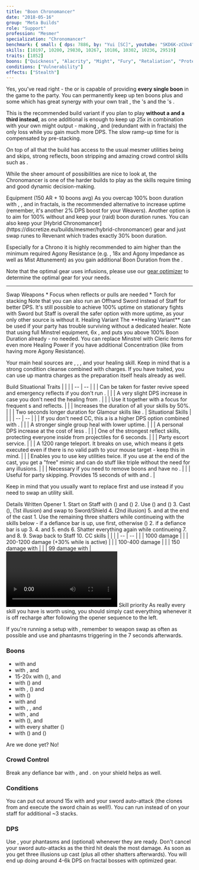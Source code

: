 ```yaml
---
title: "Boon Chronomancer"
date: "2018-05-16"
group: "Meta Builds"
role: "Support"
profession: "Mesmer"
specialization: "Chronomancer"
benchmark: { small: { dps: 7886, by: "Yui [SC]", youtube: "SKD6K-zCUx4" }}
skills: [10197, 10200, 29830, 10267, 10186, 10302, 10236, 29519]
traits: [1852]
boons: ["Quickness", "Alacrity", "Might", "Fury", "Retaliation", "Protection", "Swiftness", "Regeneration", "Vigor", "Aegis", "Stability", "Resistance"]
conditions: ["Vulnerability"]
effects: ["Stealth"]
---
```


Yes, you've read right - the <Specialization prefix="boon" name="chronomancer"/> or <Specialization prefix="chaos" name="chronomancer"/> is capable of providing **every single boon** in the game to the party. You can permanently keep up ten boons plus <Boon name="aegis"/> and some <Boon name="resistance"/> which has great synergy with your own trait <Trait id="1865"/>, the <Specialization name="warrior"/>'s <Trait id="1471" profession="warrior"/> and the <Specialization name="weaver" prefix="arcane"/>'s <Trait id="1511" profession="elementalist"/>.

This is the recommended build variant if you plan to play **without a <Specialization name="druid"/> and a third <Specialization name="weaver" prefix="arcane"/> instead**, as one additional <Trait id="264" profession="elementalist"/> is enough to keep up 25x <Boon name="might"/> in combination with your own might output - making <Skill id="31582" profession="ranger"/>, <Skill id="12497" profession="ranger"/> and <Trait id="1016" profession="ranger"/> (redundant with <Trait id="2177" profession="elementalist"/> in fractals) the only loss while you gain much more DPS. The slow ramp-up time for <Boon name="might"/> is compensated by pre-stacking.

On top of all that the build has access to the usual mesmer utilities being <Skill id="10197"/> and <Effect name="stealth"/> skips, strong reflects, boon stripping and amazing crowd control skills such as <Skill id="29519"/>.

While the sheer amount of possibilities are nice to look at, the Chronomancer is one of the harder builds to play as the skills require timing and good dynamic decision-making.

<Divider>
Equipment (150 AR + 10 boons avg)
</Divider>

<Grid>
<Row>
<Column>
As you overcap 100% boon duration with <Trait id="1865"/>, <Item id="72339"/>, <Item id="79722"/> and <Item id="70600"/> in fractals, <Item id="69370"/> is the recommended alternative to increase <Boon name="resistance"/> uptime (remember, it's another 2% DPS boost for your Weavers). Another option is to aim for 100% without <Item id="72339"/> and keep your (raid) boon duration runes. You can also keep your [Hybrid Chronomancer](https://discretize.eu/builds/mesmer/hybrid-chronomancer) gear and just swap runes to Revenant which trades exactly 30% boon duration.

Especially for a Chrono it is highly recommended to aim higher than the minimum required Agony Resistance (e.g. <Item id="70596"/>, 18x <Item id="86180"/> and Agony Impedance as well as Mist Attunement) as you gain additional Boon Duration from the <Item id="79722"/>.

Note that the optimal gear uses <Item id="86180"/> infusions, please use our [gear optimizer](http://old.discretize.eu/) to determine the optimal gear for your needs.
</Column>
</Row>

<Row>
<Column>
<Armor helmAffix="Commander" helmId="75727" helmRune="Revenant" helmRuneId="69370" helmRuneCount="6" shouldersAffix="Berserker" shouldersId="48083" shouldersRune="Revenant" shouldersRuneId="69370" shouldersRuneCount="6" coatAffix="Berserker" coatId="48079" coatRune="Revenant" coatRuneId="69370" coatRuneCount="6" glovesAffix="Berserker" glovesId="48080" glovesRune="Revenant" glovesRuneId="69370" glovesRuneCount="6" leggingsAffix="Commander" leggingsId="76139" leggingsRune="Revenant" leggingsRuneId="69370" leggingsRuneCount="6" bootsAffix="Berserker" bootsId="48078" bootsRune="Revenant" bootsRuneId="69370" bootsRuneCount="6"/>
</Column>

<Column>
<Weapons weapon1MainType="Sword" weapon1MainAffix="Commander" weapon1MainId="73724" weapon1MainSigil1="Concentration" weapon1MainSigil1Id="72339" weapon1OffType="Shield" weapon1OffAffix="Commander" weapon1OffId="76075" weapon1OffSigil="Paralyzation" weapon1OffSigilId="24639" weapon2MainType="Staff" weapon2MainAffix="Commander" weapon2MainId="76089" weapon2MainSigil1="Concentration" weapon2MainSigil1Id="72339" weapon2MainSigil2="Force" weapon2MainSigil2Id="24615"/>

---

<Card>
<CardHeader>
Swap Weapons
</CardHeader>
<CardContent>
* Focus when reflects or pulls are needed
* Torch for <Boon name="might"/> stacking
</CardContent>
</Card>
</Column>

<Column>
<Trinkets backItemAffix="Commander" backItemId="79830" backItemStatId="1125" accessory1Affix="Berserker" accessory1Id="39232" accessory2Affix="Berserker" accessory2Id="39233" amuletAffix="Commander" amuletId="80241" amuletStatId="1125" ring1Affix="Berserker" ring1Id="75669" ring2Affix="Berserker" ring2Id="76024"/>

<Consumables foodId="43550" utilityId="67530" infusionId="37131"/>
</Column>
</Row>

<Row>
<Column>
Note that you can also run an Offhand Sword instead of Staff for better DPS. It's still possible to achieve 100% <Boon name="retaliation"/> uptime on stationary fights with Sword but Staff is overall the safer option with more <Boon name="aegis"/> uptime, as your only other source is <Trait id="670"/> without it.
</Column>
</Row>
</Grid>

<Divider>
Healing Variant
</Divider>

<Grid>
<Row>
<Column>
The **Healing Variant** can be used if your party has trouble surviving without a dedicated healer. Note that using full Minstrel equipment, 6x <Item id="24842"/>, <Trait id="1865"/> and <Item id="79722"/> puts you above 100% Boon Duration already - no <Item id="72339"/> needed. You can replace Minstrel with Cleric items for even more Healing Power if you have additional Concentration (like from having more Agony Resistance).

Your main heal sources are <Trait id="1915"/>, <Trait id="740"/>, <Trait id="1987"/>, <Boon name="regeneration"/> and your healing skill. Keep in mind that <Trait id="757"/> is a strong condition cleanse combined with <Skill id="10213"/> charges. If you have <Trait id="738"/> traited, you can use up mantra charges as the preparation itself heals already as well.
</Column>
</Row>

<Row>
<Column>
<Armor helmAffix="Minstrel" helmId="73970" helmRune="Monk" helmRuneId="24842" helmRuneCount="6" shouldersAffix="Minstrel" shouldersId="73670" shouldersRune="Monk" shouldersRuneId="24842" shouldersRuneCount="6" coatAffix="Minstrel" coatId="74448" coatRune="Monk" coatRuneId="24842" coatRuneCount="6" glovesAffix="Minstrel" glovesId="75866" glovesRune="Monk" glovesRuneId="24842" glovesRuneCount="6" leggingsAffix="Minstrel" leggingsId="70414" leggingsRune="Monk" leggingsRuneId="24842" leggingsRuneCount="6" bootsAffix="Minstrel" bootsId="75349" bootsRune="Monk" bootsRuneId="24842" bootsRuneCount="6"/>
</Column>

<Column>
<Weapons weapon1MainType="Sword" weapon1MainAffix="Minstrel" weapon1MainId="76730" weapon1MainSigil1="Transference" weapon1MainSigil1Id="74326" weapon1OffType="Shield" weapon1OffAffix="Minstrel" weapon1OffId="74748" weapon1OffSigil="Paralyzation" weapon1OffSigilId="24639" weapon2MainType="Staff" weapon2MainAffix="Minstrel" weapon2MainId="75200" weapon2MainSigil1="Transference" weapon2MainSigil1Id="74326" weapon2MainSigil2="Transference" weapon2MainSigil2Id="24551"/>
</Column>

<Column>
<Trinkets backItemAffix="Minstrel" backItemId="79830" backItemStatId="1123" accessory1Affix="Minstrel" accessory1Id="79444" accessory1StatId="1123" accessory2Affix="Minstrel" accessory2Id="79745" accessory2StatId="1123" amuletAffix="Minstrel" amuletId="80241" amuletStatId="1123" ring1Affix="Minstrel" ring1Id="79460" ring1StatId="1123" ring2Affix="Minstrel" ring2Id="79710" ring2StatId="1123"/>

<Consumables foodId="68634" utilityId="67528" infusionId="37125"/>
</Column>
</Row>
</Grid>

<Divider>
Build
</Divider>

<Grid>
<Column width="9">
<Traits traits1Id="23" traits1="Inspiration" traits1Selected="738,740,1866" traits2Id="45" traits2="Chaos" traits2Selected="670,669,1687" traits3Id="40" traits3="Chronomancer" traits3Selected="1987,1978,2022"/>

<Card>
<CardHeader>
Situational Traits
</CardHeader>
<CardContent>
| | |
| -- | -- |
| <Trait id="756" size="big" text="false"/> | Can be taken for faster revive speed and emergency reflects if you don't run <Skill id="10213"/>. |
| <Trait id="1995" size="big" text="false"/> | A very slight DPS increase in case you don't need the healing from <Trait id="1987"/>. |
| <Trait id="751" size="big" text="false"/> | Use it together with a focus for frequent <Control name="pull"/>s and reflects. |
| <Trait id="674" size="big" text="false"/> | Increases the duration of all your <Effect name="stealth"/> skills by 50%. |
| <Trait id="752" size="big" text="false"/> | Two seconds longer duration for Glamour skills like <Skill id="10197"/>. |
</CardContent>
</Card>
</Column>

<Column>
<Skills weapon1Skill1="" weapon1Skill2="" weapon1Skill3="" weapon1Skill4="" weapon1Skill5="" utilitySkill1="10213" utilitySkill2="30814" utilitySkill3="29856" utilitySkill4="10236" utilitySkill5="29519"/>

<Card>
<CardHeader>
Situational Skills
</CardHeader>
<CardContent>
| | |
| -- | -- |
| <Skill id="10311" size="big" text="false"/> | If you don't need CC, this a is a higher DPS option combined with <Trait id="1890"/>. |
| <Skill id="30305" size="big" text="false"/> | A stronger single group heal with lower <Boon name="resistance"/> uptime. |
| <Skill id="21750" size="big" text="false"/> | A personal DPS increase at the cost of less <Boon name="resistance"/>. |
| <Skill id="34326" size="big" text="false"/> | One of the strongest reflect skills, protecting everyone inside from projectiles for 6 seconds. |
| <Skill id="10197" size="big" text="false"/> | Party escort service. |
| <Skill id="10200" size="big" text="false"/> | A 1200 range teleport. It breaks <Control name="stun"/> on use, which means it gets executed even if there is no valid path to your mouse target - keep this in mind. |
| <Skill id="29578" size="big" text="false"/> | Enables you to use key utilities twice. If you use <Skill id="29830"/> at the end of the cast, you get a "free" mimic and can do stuff like triple <Skill id="10200"/> without the need for any illusions. |
| <Skill id="10267" size="big" text="false"/> | Necessary if you need to remove boons and have no <Specialization name="spellbreaker"/>. |
| <Skill id="10245" size="big" text="false"/> | Useful for party skipping. Provides 15 seconds of <Effect name="stealth"/> with <Trait id="674"/> and <Skill id="29830"/>. |

Keep in mind that you usually want to replace <Skill id="30814"/> first and use <Skill id="10311"/> instead if you need to swap an utility skill.
</CardContent>
</Card>
</Column>
</Grid>

<Divider>
Details
</Divider>

<Grid>
<Column>
<Card>
<CardHeader>
Written Opener
</CardHeader>
<CardContent>
1. Start on Staff with <Skill id="10169"/> (<Boon name="retaliation" text="false"/><Boon name="aegis" text="false"/><Boon name="swiftness" text="false"/>) and <Skill id="10331"/> (<Boon name="protection" text="false"/>)
2. Use <Skill id="10190"/> (<Boon name="quickness" text="false"/><Boon name="alacrity" text="false"/><Boon name="vigor" text="false"/><Boon name="stability" text="false"/>) and <Skill id="10214"/> (<Boon name="resistance" text="false"/>)
3. Cast <Skill id="10216"/> (<Trait id="1866" text="false"/>), <Skill id="10310"/> (1st illusion) and swap to Sword/Shield
4. <Skill id="10173"/> (2nd illusion)
5. <Skill id="30643"/> and <Skill id="29830"/> at the end of the cast
    1. Use the remaining three shatters while continueing with the skills below - if a defiance bar is up, use <Skill id="10287"/> first, otherwise <Skill id="49068"/>(<Boon name="might" text="false"/><Boon name="fury" text="false"/><Boon name="regeneration" text="false"/>)
    2. <Skill id="29519"/> if a defiance bar is up
    3. <Skill id="10236"/>
    4. <Skill id="29856"/> and <Skill id="30814"/>
5. <Skill id="30747"/> ends
6. Shatter everything again while continueing
7. <Skill id="29856"/> and <Skill id="30814"/>
8. <Skill id="10334"/>
9. Swap back to Staff
10. <Skill id="10236"/>
</CardContent>
</Card>

<Card>
<CardHeader>
CC skills
</CardHeader>
<CardContent>
| | |
| -- | -- |
| <Skill id="29519"/> | 1000 damage |
| <Skill id="30643"/> | 200-1200 damage (+30% while <Item id="24639" text="false"/> is active) |
| <Skill id="10287"/> | 100-400 damage |
| <Skill id="30814"/> | 150 damage with <Condition name="slow"/> |
| <Skill id="29856"/> | 99 damage with <Condition name="chilled"/> |
</CardContent>
</Card>

<Video videoId="SKD6K-zCUx4" videoTitle="No Staff Rotation by Yui [SC]"/>
</Column>

<Column width="9">
<Card>
<CardHeader>
Skill priority
</CardHeader>
<CardContent>
As really every skill you have is worth using, you should simply cast everything whenever it is off recharge after following the opener sequence to the left.

If you're running a setup with <Item id="72339"/>, remember to weapon swap as often as possible and use <Skill id="10236"/> and phantasms triggering <Trait id="1866"/> in the 7 seconds afterwards.

### Boons

* <Boon name="quickness"/> with <Skill id="30814"/> and <Trait id="2022"/>
* <Boon name="alacrity"/> with <Skill id="30643"/>, <Skill id="29856"/> and <Trait id="1927"/>
* 15-20x <Boon name="might"/> with <Skill id="49068"/> (<Trait id="1687" text="false"/>), <Trait id="1866"/> and <Skill id="10273"/>
* <Boon name="fury"/> with <Skill id="10287"/> (<Trait id="1687" text="false"/>) and <Skill id="10273"/>
* <Boon name="protection"/> with <Skill id="30769"/>, <Skill id="10331"/> (<Trait id="669" text="false"/>) and <Trait id="667"/>
* <Boon name="vigor"/> with <Skill id="10190"/> (<Trait id="1687" text="false"/>)
* <Boon name="retaliation"/> with <Skill id="10169"/> and <Trait id="670"/>
* <Boon name="swiftness"/> with <Skill id="10169"/>, <Trait id="670"/>, <Skill id="10331"/> and <Skill id="10236"/>
* <Boon name="aegis"/> with <Trait id="1852"/>, <Skill id="10169"/> and <Trait id="670"/>
* <Boon name="regeneration"/> with <Skill id="10192"/> (<Trait id="1687" text="false"/>), <Skill id="10331"/> and <Trait id="666"/>
* <Boon name="stability"/> with every shatter (<Trait id="1687" text="false"/>)
* <Boon name="resistance"/> with <Skill id="29830"/> (<Trait id="1687" text="false"/>) and <Skill id="10214"/> (<Item id="69370" text="false"/>)

Are we done yet? No!

### Crowd Control

Break any defiance bar with <Skill id="29519"/>, <Skill id="30643"/> and <Skill id="10287"/>. <Item id="24639"/> on your shield helps as well.

### Conditions

You can put out around 15x <Condition name="vulnerability"/> with <Skill id="10216"/> and your sword auto-attack (the clones from <Skill id="10173"/> and <Skill id="30769"/> execute the sword chain as well!). You can run <Item id="24567"/> instead of <Item id="24615"/> on your staff for additional ~3 stacks.

### DPS

Use <Skill id="10334"/>, your phantasms and <Skill id="21750"/> (optional) whenever they are ready. Don't cancel your sword auto-attacks as the third hit deals the most damage. As soon as you get three illusions up cast <Skill id="49068"/> (plus all other shatters afterwards). You will end up doing around 4-6k DPS on fractal bosses with optimized gear.
</CardContent>
</Card>
</Column>
</Grid>
